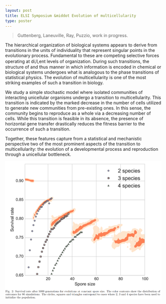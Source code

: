 ```yaml
---
layout: post
title: ELSI Symposium &middot Evolution of multicellularity
type: poster
---
```


>Guttenberg, Laneuville, Ray, Puzzio, work in progress.

The hierarchical organization of biological systems appears to derive from transitions in the units
of individuality that represent singular points in the evolutionary process. Fundamental to these
are competing selective forces operating at diㄦent levels of organization. During such
transitions, the structure of and thus manner in which information is encoded in chemical or
biological systems undergoes what is analogous to the phase transitions of statistical physics. The
evolution of multicellularity is one of the most striking examples of such a transition in biology.

We study a simple stochastic model where isolated communities of interacting unicellular organisms
undergo a transition to multicellularity. This transition is indicated by the marked decrease in
the number of cells utilized to generate new communities from pre-existing ones. In this sense, the
community begins to reproduce as a whole via a decreasing number of cells. While this transition
is feasible in its absence, the presence of horizontal gene transfer drastically reduces the fitness
barrier to the occurrence of such a transition. 

Together, these features capture from a statistical and mechanistic perspective two of the most
prominent aspects of the transition to multicellularity: the evolution of a developmental process
and reproduction through a unicellular bottleneck.

![Survival Rate](/images/multicellSurvivalRate.png)

